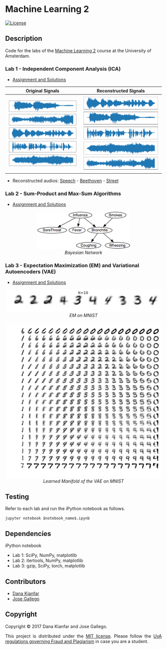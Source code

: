 # Machine Learning 2

[![License](http://img.shields.io/:license-mit-blue.svg)](LICENSE)

## Description

Code for the labs of the [Machine Learning 2](http://coursecatalogue.uva.nl/xmlpages/page/2017-2018-en/search-course/course/34043) course at the University of Amsterdam.

### Lab 1 - Independent Component Analysis (ICA)
- [Assignment and Solutions](src/lab1/lab01_KIANFAR_GALLEGO.ipynb)

Original Signals             |  Reconstructed Signals
:-------------------------:|:-------------------------:
<img src="src/lab1/img/original.png" width="400" />  |  <img src="src/lab1/img/phi3.png" width="400" />

- Reconstructed audios: [Speech](src/lab1/demix/demix1_phi3.wav) - [Beethoven](src/lab1/demix/demix2_phi3.wav) - [Street](src/lab1/demix/demix4_phi3.wav)

### Lab 2 - Sum-Product and Max-Sum Algorithms
- [Assignment and Solutions](src/lab2/lab02_KIANFAR_GALLEGO.ipynb)

<p align="center">
  <img src="src/lab2/bn.png" width="300" /><br />
  <i>Bayesian Network </i>
</p>

### Lab 3 - Expectation Maximization (EM) and Variational Autoencoders (VAE)
- [Assignment and Solutions](src/lab3/lab03_KIANFAR_GALLEGO.ipynb)

<p align="center">
  <img src="src/lab3/img/em.png" width="500" /><br />
  <i>EM on MNIST </i>
  <br />
  <br />
  <img src="src/lab3/img/vae.png" width="500" /><br />
  <i>Learned Manifold of the VAE on MNIST</i>
</p>

## Testing
Refer to each lab and run the iPython notebook as follows.
``` 
jupyter notebook $notebook_name$.ipynb
```

## Dependencies
iPython notebook
- Lab 1: SciPy, NumPy, matplotlib
- Lab 2: itertools, NumPy, matplotlib
- Lab 3: gzip, SciPy, torch, matplotlib

## Contributors

- [Dana Kianfar](https://github.com/danakianfar)
- [Jose Gallego](https://github.com/jgalle29)

## Copyright

Copyright © 2017 Dana Kianfar and Jose Gallego.

<p align="justify">
This project is distributed under the <a href="LICENSE">MIT license</a>. Please follow the <a href="http://student.uva.nl/en/az/content/plagiarism-and-fraud/plagiarism-and-fraud.html">UvA regulations governing Fraud and Plagiarism</a> in case you are a student.
</p>
